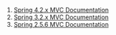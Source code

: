 1.  [Spring 4.2.x MVC Documentation](http://docs.spring.io/spring/docs/4.2.x/spring-framework-reference/html/spring-web.html)
2.  [Spring 3.2.x MVC Documentation](http://docs.spring.io/spring/docs/3.2.x/spring-framework-reference/html/spring-web.html)
3.  [Spring 2.5.6 MVC Documentation](http://docs.spring.io/spring/docs/2.5.6/reference/spring-web.html)
